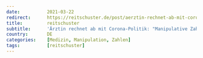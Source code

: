 ```yaml
---
date:          2021-03-22
redirect:      https://reitschuster.de/post/aerztin-rechnet-ab-mit-corona-politik-manipulative-zahlen/
title:         reitschuster
subtitle:      'Ärztin rechnet ab mit Corona-Politik: "Manipulative Zahlen"'
country:       DE
categories:    [Medizin, Manipulation, Zahlen]
tags:          [reitschuster]
---
```

